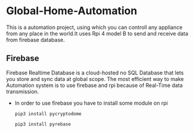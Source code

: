 # Global-Home-Automation

This is a automation project, using which you can controll any appliance from any place in the world.It uses Rpi 4 model B to send and receive data from firebase database.

## Firebase

Firebase Realtime Database is a cloud-hosted no SQL Database that lets you store and sync data at global scope. The most efficient way to make Automation system is to use 
firebase and rpi because of Real-Time data transmission.

* In order to use firebase you have to install some module on rpi

      pip3 install pycryptodome

      pip3 install pyrebase

